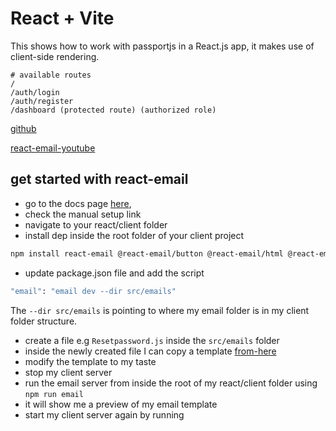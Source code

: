 # React + Vite

This shows how to work with passportjs in a React.js app, it makes use of client-side rendering.
```
# available routes
/
/auth/login
/auth/register
/dashboard (protected route) (authorized role)
```

[github](https://github.com/forinda/react-router-protected-routes-ts)

[react-email-youtube](https://www.youtube.com/watch?v=D4pS4b9-DgA)

## get started with react-email
- go to the docs page [here](https://react.email/docs/integrations/resend), 
- check the manual setup link
- navigate to your react/client folder
- install dep inside the root folder of your client project 

``` bash
npm install react-email @react-email/button @react-email/html @react-email/components -E 
```
- update package.json file and add the script
``` bash
"email": "email dev --dir src/emails"
```

The `--dir src/emails` is pointing to where my email folder is in my client folder structure.
- create a file e.g `Resetpassword.js` inside the `src/emails` folder
- inside the newly created file I can copy a template [from-here](https://demo.react.email/preview/vercel-invite-user)
- modify the template to my taste
- stop my client server
- run the email server from inside the root of my react/client folder
using ```npm run email```
- it will show me a preview of my email template
- start my client server again by running 